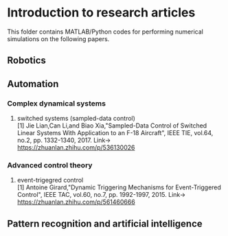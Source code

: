 # Introduction to research articles

This folder contains MATLAB/Python codes for performing numerical simulations on the following papers. 

## Robotics

## Automation
### Complex dynamical systems
1. switched systems (sampled-data control) <br>
[1] Jie Lian,Can Li,and Biao Xia,"Sampled-Data Control of Switched Linear Systems With Application to an F-18 Aircraft", IEEE TIE, vol.64, no.2, pp. 1332-1340, 2017.
Link-> https://zhuanlan.zhihu.com/p/536130026


### Advanced control theory
1. event-trigegred control <br>
[1] Antoine Girard,"Dynamic Triggering Mechanisms for Event-Triggered Control", IEEE TAC, vol.60, no.7, pp. 1992-1997, 2015.
Link-> https://zhuanlan.zhihu.com/p/561460666

## Pattern recognition and artificial intelligence
